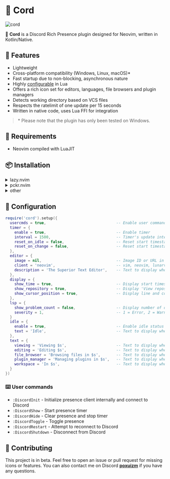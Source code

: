 # 🧩 Cord

![cord](https://github.com/reblast/cord.nvim/assets/92883017/bf551310-d073-40ea-abec-7db17b24f2aa)

🚀 **Cord** is a Discord Rich Presence plugin designed for Neovim, written in Kotlin/Native.

## 💎 Features
- Lightweight
- Cross-platform compatibility (Windows, Linux, macOS)*
- Fast startup due to non-blocking, asynchronous nature
- Highly [configurable](https://github.com/reblast/cord.nvim#configuration) in Lua
- Offers a rich icon set for editors, languages, file browsers and plugin managers
- Detects working directory based on VCS files
- Respects the ratelimit of one update per 15 seconds
- Written in native code, uses Lua FFI for integration

> \* Please note that the plugin has only been tested on Windows.

## 🔌 Requirements
- Neovim compiled with LuaJIT

## 📦 Installation
<details>
  <summary>lazy.nvim</summary>

  ```lua
  {
    'reblast/cord.nvim',
    build = './gradlew linkReleaseSharedNative --no-daemon --no-build-cache'
  }
  ```

  If the build fails with message `Process was killed because it reached the timeout`, try increasing the timeout in Lazy's configuration:
  
  ```lua
  require('lazy').setup(..., {
    git = {
      timeout = 600
    }
  })
  ```
</details>

<details>
  <summary>pckr.nvim</summary>

  ```lua
  {
    'reblast/cord.nvim',
    run = './gradlew linkReleaseSharedNative --no-daemon --no-build-cache'
  }
  ```
</details>

<details>
  <summary>other</summary>
  <p>Same steps apply to other plugin managers. Just make sure to add/run this build command:</p>

  ```sh
  ./gradlew linkReleaseSharedNative --no-daemon --no-build-cache
  ```
</details>

## 🔧 Configuration
```lua
require('cord').setup({
  usercmds = true,                               -- Enable user commands
  timer = {
    enable = true,                               -- Enable timer
    interval = 1500,                             -- Timer's update interval in milliseconds (min 500)
    reset_on_idle = false,                       -- Reset start timestamp on idle
    reset_on_change = false,                     -- Reset start timestamp on presence change
  },
  editor = {
    image = nil,                                 -- Image ID or URL in case a custom client id is provided
    client = 'neovim',                           -- vim, neovim, lunarvim, nvchad or your application's client id
    description = 'The Superior Text Editor',    -- Text to display when hovering over the editor's image
  },
  display = {
    show_time = true,                            -- Display start timestamp
    show_repository = true,                      -- Display 'View repository' button linked to repository url, if any
    show_cursor_position = true,                 -- Display line and column number of cursor's position
  },
  lsp = {
    show_problem_count = false,                  -- Display number of diagnostics problems
    severity = 1,                                -- 1 = Error, 2 = Warning, 3 = Info, 4 = Hint
  }
  idle = {
    enable = true,                               -- Enable idle status
    text = 'Idle',                               -- Text to display when idle
  },
  text = {
    viewing = 'Viewing $s',                      -- Text to display when viewing a readonly file
    editing = 'Editing $s',                      -- Text to display when editing a file
    file_browser = 'Browsing files in $s',       -- Text to display when browsing files (Empty string to disable)
    plugin_manager = 'Managing plugins in $s',   -- Text to display when managing plugins (Empty string to disable)
    workspace = 'In $s',                         -- Text to display when in a workspace (Empty string to disable)
  }
})
```

### ⌨️ User commands
- `:DiscordInit`     - Initialize presence client internally and connect to Discord
- `:DiscordShow`     - Start presence timer
- `:DiscordHide`     - Clear presence and stop timer
- `:DiscordToggle`   - Toggle presence
- `:DiscordRestart`  - Attempt to reconnect to Discord
- `:DiscordShutdown` - Disconnect from Discord

## 🌱 Contributing
This project is in beta. Feel free to open an issue or pull request for missing icons or features. You can also contact me on Discord **[poxuizm](https://discord.com/users/446729269872427018)** if you have any questions.
